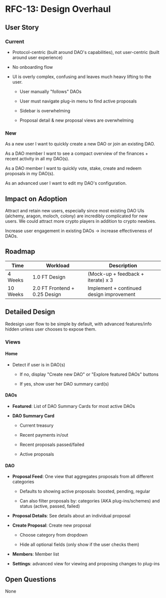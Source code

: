 # RFC-13: Design Overhaul

## User Story

### Current

-   Protocol-centric (built around DAO's capabilities), not user-centric (built around user experience)

-   No onboarding flow

-   UI is overly complex, confusing and leaves much heavy lifting to the user.

    -   User manually "follows" DAOs

    -   User must navigate plug-in menu to find active proposals

    -   Sidebar is overwhelming

    -   Proposal detail & new proposal views are overwhelming

### New

As a new user I want to quickly create a new DAO or join an existing DAO.

As a DAO member I want to see a compact overview of the finances +
recent activity in all my DAO(s).

As a DAO member I want to quickly vote, stake, create and redeem proposals in my
DAO(s).

As an advanced user I want to edit my DAO's configuration.

## Impact on Adoption

Attract and retain new users, especially since most existing DAO UIs (alchemy, aragon, moloch, colony) are incredibly complicated for new users. We could attract more crypto players in addition to crypto newbies.

Increase user engagement in existing DAOs -> increase effectiveness of DAOs.

## Roadmap

| Time | Workload | Description |
|-|-|-|
| 4 Weeks | 1.0 FT Design | (Mock-up + feedback + iterate) x 3 |
| 10 Weeks | 2.0 FT Frontend + 0.25 Design | Implement + continued design improvement |

## Detailed Design

Redesign user flow to be simple by default, with advanced features/info hidden unless user chooses to expose them.

### Views

#### Home

-   Detect if user is in DAO(s)

    -   If no, display "Create new DAO" or "Explore featured DAOs" buttons

    -   If yes, show user her DAO summary card(s)

#### DAOs

-   **Featured**: List of DAO Summary Cards for most active DAOs

-   **DAO Summary Card**

      -   Current treasury

      -   Recent payments in/out

      -   Recent proposals passed/failed

      -   Active proposals

#### DAO

-   **Proposal Feed**: One view that aggregates proposals from all different categories

    -   Defaults to showing active proposals: boosted, pending, regular

    -   Can also filter proposals by: categories (AKA plug-ins/schemes) and status (active, passed, failed)

-   **Proposal Details**: See details about an individual proposal

-   **Create Proposal**: Create new proposal

    -   Choose category from dropdown

    -   Hide all optional fields (only show if the user checks them)

- **Members**: Member list

- **Settings**: advanced view for viewing and proposing changes to plug-ins

## Open Questions

None
